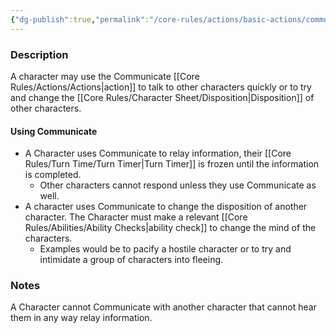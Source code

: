 ```yaml
---
{"dg-publish":true,"permalink":"/core-rules/actions/basic-actions/communicate/"}
---
```


### Description
A character may use the Communicate [[Core Rules/Actions/Actions\|action]] to talk to other characters quickly or to try and change the [[Core Rules/Character Sheet/Disposition\|Disposition]] of other characters.

#### Using Communicate
- A Character uses Communicate to relay information, their [[Core Rules/Turn Time/Turn Timer\|Turn Timer]] is frozen until the information is completed. 
	- Other characters cannot respond unless they use Communicate as well.
- A character uses Communicate to change the disposition of another character. The Character must make a relevant [[Core Rules/Abilities/Ability Checks\|ability check]] to change the mind of the characters. 
	- Examples would be to pacify a hostile character or to try and intimidate a group of characters into fleeing.

### Notes
A Character cannot Communicate with another character that cannot hear them in any way relay information. 